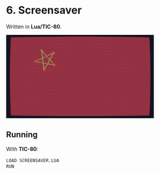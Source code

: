 # 6. Screensaver

Written in **Lua/TIC-80**.

![Screensaver](screensaver.gif)

## Running

With **TIC-80**:

```tic80
LOAD SCREENSAVER.LUA
RUN
```

